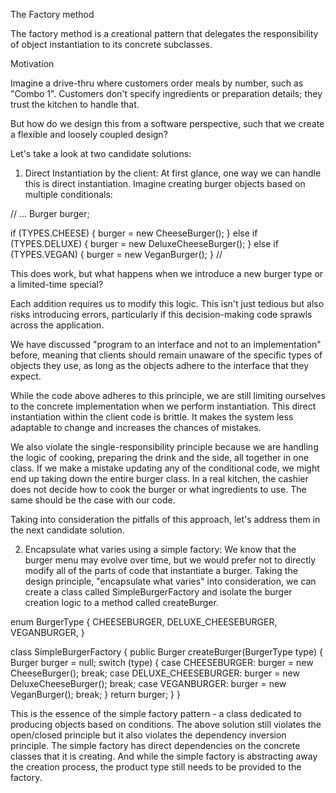 ﻿The Factory method

The factory method is a creational pattern that delegates the responsibility of object instantiation to its concrete subclasses.

Motivation

Imagine a drive-thru where customers order meals by number, such as "Combo 1". Customers don't specify ingredients or preparation details; they trust the kitchen to handle that.

But how do we design this from a software perspective, such that we create a flexible and loosely coupled design?

Let's take a look at two candidate solutions:

1. Direct Instantiation by the client: At first glance, one way we can handle this is direct instantiation. Imagine creating burger objects based on multiple conditionals:

// ...
Burger burger;

if (TYPES.CHEESE) {
    burger = new CheeseBurger();
} else if (TYPES.DELUXE) {
    burger = new DeluxeCheeseBurger();
} else if (TYPES.VEGAN) {
    burger = new VeganBurger();
}
// 

This does work, but what happens when we introduce a new burger type or a limited-time special?

Each addition requires us to modify this logic. This isn't just tedious but also risks introducing errors, particularly if this decision-making code sprawls across the application.

We have discussed "program to an interface and not to an implementation" before, meaning that clients should remain unaware of the specific types of objects they use, as long as the objects adhere to the interface that they expect.

While the code above adheres to this principle, we are still limiting ourselves to the concrete implementation when we perform instantiation. This direct instantiation within the client code is brittle. It makes the system less adaptable to change and increases the chances of mistakes.

We also violate the single-responsibility principle because we are handling the logic of cooking, preparing the drink and the side, all together in one class. If we make a mistake updating any of the conditional code, we might end up taking down the entire burger class. In a real kitchen, the cashier does not decide how to cook the burger or what ingredients to use. The same should be the case with our code.

Taking into consideration the pitfalls of this approach, let's address them in the next candidate solution.

2. Encapsulate what varies using a simple factory: We know that the burger menu may evolve over time, but we would prefer not to directly modify all of the parts of code that instantiate a burger.
Taking the design principle, "encapsulate what varies" into consideration, we can create a class called SimpleBurgerFactory and isolate the burger creation logic to a method called createBurger.

enum BurgerType {
  CHEESEBURGER,
  DELUXE_CHEESEBURGER,
  VEGANBURGER,
}

class SimpleBurgerFactory {
  public Burger createBurger(BurgerType type) {
    Burger burger = null;
    switch (type) {
      case CHEESEBURGER:
        burger = new CheeseBurger();
        break;
      case DELUXE_CHEESEBURGER:
        burger = new DeluxeCheeseBurger();
        break;
      case VEGANBURGER:
        burger = new VeganBurger();
        break;
    }
    return burger;
  }
}

This is the essence of the simple factory pattern - a class dedicated to producing objects based on conditions.
The above solution still violates the open/closed principle but it also violates the dependency inversion principle. The simple factory has direct dependencies on the concrete classes that it is creating. And while the simple factory is abstracting away the creation process, the product type still needs to be provided to the factory.


